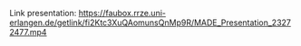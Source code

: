 Link presentation: https://faubox.rrze.uni-erlangen.de/getlink/fi2Ktc3XuQAomunsQnMp9R/MADE_Presentation_23272477.mp4
